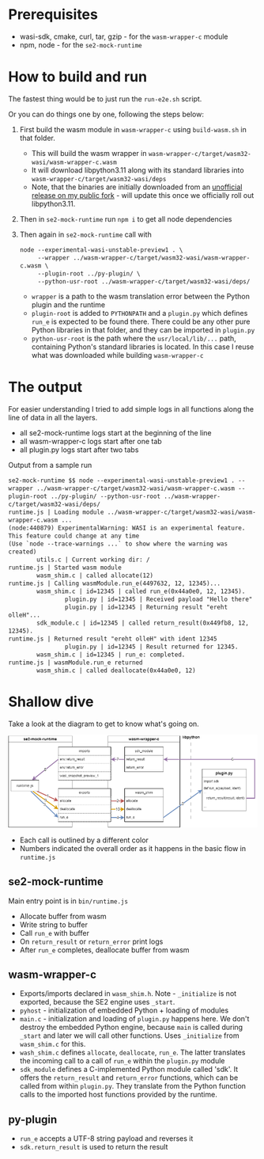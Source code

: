# Prerequisites

 - wasi-sdk, cmake, curl, tar, gzip - for the `wasm-wrapper-c` module
 - npm, node - for the `se2-mock-runtime`

# How to build and run

The fastest thing would be to just run the `run-e2e.sh` script.

Or you can do things one by one, following the steps below:

1. First build the wasm module in `wasm-wrapper-c` using `build-wasm.sh` in that folder.

    - This will build the wasm wrapper in `wasm-wrapper-c/target/wasm32-wasi/wasm-wrapper-c.wasm`
    - It will download libpython3.11 along with its standard libraries into `wasm-wrapper-c/target/wasm32-wasi/deps`
    - Note, that the binaries are initially downloaded from an [unofficial release on my public fork](https://github.com/assambar/webassembly-language-runtimes/releases/tag/python%2F3.11.1%2B20230223-8a6223c) - will update this once we officially roll out libpython3.11.

2. Then in `se2-mock-runtime` run `npm i` to get all node dependencies
3. Then again in `se2-mock-runtime` call with
   ```
   node --experimental-wasi-unstable-preview1 . \
        --wrapper ../wasm-wrapper-c/target/wasm32-wasi/wasm-wrapper-c.wasm \
        --plugin-root ../py-plugin/ \
        --python-usr-root ../wasm-wrapper-c/target/wasm32-wasi/deps/
   ```

   - `wrapper` is a path to the wasm translation error between the Python plugin and the runtime
   - `plugin-root` is added to `PYTHONPATH` and a `plugin.py` which defines `run_e` is expected to be found there. There could be any other pure Python libraries in that folder, and they can be imported in `plugin.py`
   - `python-usr-root` is the path where the `usr/local/lib/...` path, containing Python's standard libraries is located. In this case I reuse what was downloaded while building `wasm-wrapper-c`

# The output

For easier understanding I tried to add simple logs in all functions along the line of data in all the layers.

 - all se2-mock-runtime logs start at the beginning of the line
 - all wasm-wrapper-c logs start after one tab
 - all plugin.py logs start after two tabs 

Output from a sample run

```
se2-mock-runtime $$ node --experimental-wasi-unstable-preview1 . --wrapper ../wasm-wrapper-c/target/wasm32-wasi/wasm-wrapper-c.wasm --plugin-root ../py-plugin/ --python-usr-root ../wasm-wrapper-c/target/wasm32-wasi/deps/
runtime.js | Loading module ../wasm-wrapper-c/target/wasm32-wasi/wasm-wrapper-c.wasm ...
(node:440879) ExperimentalWarning: WASI is an experimental feature. This feature could change at any time
(Use `node --trace-warnings ...` to show where the warning was created)
        utils.c | Current working dir: /
runtime.js | Started wasm module
        wasm_shim.c | called allocate(12)
runtime.js | Calling wasmModule.run_e(4497632, 12, 12345)...
        wasm_shim.c | id=12345 | called run_e(0x44a0e0, 12, 12345).
                plugin.py | id=12345 | Received payload "Hello there"
                plugin.py | id=12345 | Returning result "ereht olleH"...
        sdk_module.c | id=12345 | called return_result(0x449fb8, 12, 12345).
runtime.js | Returned result "ereht olleH" with ident 12345
                plugin.py | id=12345 | Result returned for 12345.
        wasm_shim.c | id=12345 | run_e: completed.
runtime.js | wasmModule.run_e returned
        wasm_shim.c | called deallocate(0x44a0e0, 12)
```

# Shallow dive

Take a look at the diagram to get to know what's going on.

![se2-runtime calls](se2-mock-runtime.drawio.png)

 - Each call is outlined by a different color
 - Numbers indicated the overall order as it happens in the basic flow in `runtime.js`

## se2-mock-runtime

Main entry point is in `bin/runtime.js`

 - Allocate buffer from wasm
 - Write string to buffer
 - Call `run_e` with buffer
 - On `return_result` or `return_error` print logs
 - After `run_e` completes, deallocate buffer from wasm

## wasm-wrapper-c

 - Exports/imports declared in `wasm_shim.h`. Note - `_initialize` is not exported, because the SE2 engine uses `_start`.
 - `pyhost` - initialization of embedded Python + loading of modules
 - `main.c` - initialization and loading of `plugin.py` happens here. We don't destroy the embedded Python engine, because `main` is called during `_start` and later we will call other functions. Uses `_initialize` from `wasm_shim.c` for this.
 - `wash_shim.c` defines `allocate`, `deallocate`, `run_e`. The latter translates the incoming call to a call of `run_e` within the `plugin.py` module
 - `sdk_module` defines a C-implemented Python module called 'sdk'. It offers the `return_result` and `return_error` functions, which can be called from within `plugin.py`. They translate from the Python function calls to the imported host functions provided by the runtime. 

## py-plugin

 - `run_e` accepts a UTF-8 string payload and reverses it
 - `sdk.return_result` is used to return the result
 

